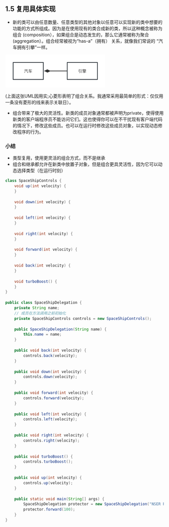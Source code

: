 ## 1.5 复用具体实现

- 新的类可以由任意数量、任意类型的其他对象以任意可以实现新的类中想要的功能的方式所组成。因为是在使用现有的类合成新的类，所以这种概念被称为组合 (composition），如果组合是动态发生的，那么它通常被称为聚合 (aggregation）。组合经常被视为“has-a”（拥有） 关系，就像我们常说的 “汽车拥有引攀”一样。
  
![has-a](../images/1/1.5has-a.png)

(上面这张UML因用实;心菱形表明了组合关系。我通常采用最简单的形式：仅仅用一条没有菱形的线来表示关联日）。

- 组合带来了极大的灵活性。新类的成员对象通常都被声明为private，使得使用新类的客户端程序员不能访问它们。这也使得你可以在不干扰现有客户端代码的情况下，修改这些成员。也可以在运行时修改这些成员对象，以实现动态修改程序的行为。

###  小结
- 类型复用，使用更灵活的组合方式，而不是继承
- 组合和继承都允许在新类中放置子对象，但是组合更具灵活性，因为它可以动态选择类型（在运行时刻）



```java
class SpaceShipControls {
    void up(int velocity) {
    }
 
    void down(int velocity) {
    }
 
    void left(int velocity) {
    }
 
    void right(int velocity) {
    }
 
    void forward(int velocity) {
    }
 
    void back(int velocity) {
    }
 
    void turboBoost() {
    }
}
 
public class SpaceShipDelegation {
    private String name;
    // 成员在方法调用之前初始化
    private SpaceShipControls controls = new SpaceShipControls();
 
    public SpaceShipDelegation(String name) {
        this.name = name;
    }
 
    public void back(int velocity) {
        controls.back(velocity);
    }
 
    public void down(int velocity) {
        controls.down(velocity);
    }
 
    public void forward(int velocity) {
        controls.forward(velocity);
    }
 
    public void left(int velocity) {
        controls.left(velocity);
    }
 
    public void right(int velocity) {
        controls.right(velocity);
    }
 
    public void turboBoost() {
        controls.turboBoost();
    }
 
    public void up(int velocity) {
        controls.up(velocity);
    }
 
    public static void main(String[] args) {
        SpaceShipDelegation protector = new SpaceShipDelegation("NSER Protector");
        protector.forward(100);
    }
}
```